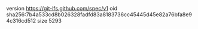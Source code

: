 version https://git-lfs.github.com/spec/v1
oid sha256:7b4a533cd8b026328fadfd83a8183736cc45445d45e82a76bfa8e94c316cd512
size 5293
